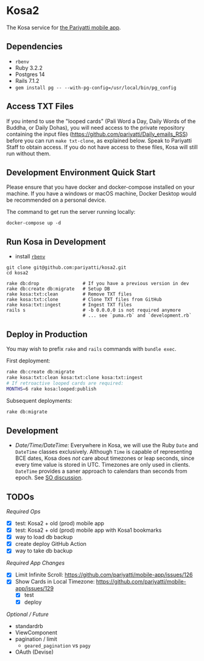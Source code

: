 # Kosa2

The Kosa service for [the Pariyatti mobile app](https://pariyatti.app).

## Dependencies

* `rbenv`
* Ruby 3.2.2
* Postgres 14
* Rails 7.1.2
* `gem install pg -- --with-pg-config=/usr/local/bin/pg_config`

## Access TXT Files

If you intend to use the "looped cards" (Pali Word a Day, Daily Words
of the Buddha, or Daily Dohas), you will need access to the private
repository containing the input files (<https://github.com/pariyatti/Daily_emails_RSS>)
before you can run `make txt-clone`, as explained below. Speak to Pariyatti Staff to
obtain access. If you do not have access to these files, Kosa will still run
without them.

## Development Environment Quick Start

Please ensure that you have docker and docker-compose installed on your machine. If you have a windows or macOS machine, Docker Desktop would be recommended on a personal device.

The command to get run the server running locally:

`docker-compose up -d`

## Run Kosa in Development

* install [`rbenv`](https://github.com/rbenv/rbenv)

```shell
git clone git@github.com:pariyatti/kosa2.git
cd kosa2

rake db:drop                # If you have a previous version in dev
rake db:create db:migrate   # Setup DB
rake kosa:txt:clean         # Remove TXT files
rake kosa:txt:clone         # Clone TXT files from GitHub
rake kosa:txt:ingest        # Ingest TXT files
rails s                     # -b 0.0.0.0 is not required anymore
                            # ... see `puma.rb` and `development.rb`
```

## Deploy in Production

You may wish to prefix `rake` and `rails` commands with `bundle exec`.

First deployment:

```sh 
rake db:create db:migrate
rake kosa:txt:clean kosa:txt:clone kosa:txt:ingest
# If retroactive looped cards are required:
MONTHS=6 rake kosa:looped:publish
```

Subsequent deployments:

```sh 
rake db:migrate
```

## Development

* *Date/Time/DateTime:* Everywhere in Kosa, we will use the Ruby `Date` and `DateTime` classes exclusively.
  Although `Time` is capable of representing BCE dates, Kosa does _not_ care about timezones or leap seconds,
  since every time value is stored in UTC. Timezones are only used in clients. 
  `DateTime` provides a saner approach to calendars than seconds from epoch.
  See [SO discussion](https://stackoverflow.com/questions/1261329/difference-between-datetime-and-time-in-ruby).

## TODOs

*Required Ops*

* [x] test: Kosa2 + old (prod) mobile app
* [x] test: Kosa2 + old (prod) mobile app with Kosa1 bookmarks
* [x] way to load db backup
* [x] create deploy GitHub Action
* [x] way to take db backup

*Required App Changes*

* [x] Limit Infinite Scroll: https://github.com/pariyatti/mobile-app/issues/126
* [x] Show Cards in Local Timezone: https://github.com/pariyatti/mobile-app/issues/129
    * [x] test
    * [x] deploy

*Optional / Future*

* standardrb
* ViewComponent
* pagination / limit
    * `geared_pagination` vs `pagy` 
* OAuth (Devise)
